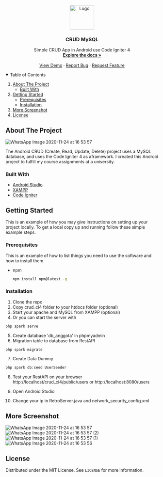 <!-- PROJECT LOGO -->

<br />
<p align="center">
  <a href="https://github.com/abdullah1006/CRUD_MySQL">
    <img src="https://user-images.githubusercontent.com/65402864/100080500-7e02d480-2e78-11eb-9997-d774cec7854a.png" alt="Logo" width="80" height="80">
  </a>

<h3 align="center">CRUD MySQL</h3>

<p align="center">
    Simple CRUD App in Android use Code Igniter 4
    <br />
    <a href="https://github.com/abdullah1006/CRUD_MySQL"><strong>Explore the docs »</strong></a>
    <br />
    <br />
    <a href="https://github.com/abdullah1006/CRUD_MySQL">View Demo</a>
    ·
    <a href="https://github.com/abdullah1006/CRUD_MySQL/issues">Report Bug</a>
    ·
    <a href="https://github.com/abdullah1006/CRUD_MySQL/issues">Request Feature</a>
  </p>
</p>

<!-- TABLE OF CONTENTS -->

<details open="open">
  <summary>Table of Contents</summary>
  <ol>
    <li>
      <a href="#about-the-project">About The Project</a>
      <ul>
        <li><a href="#built-with">Built With</a></li>
      </ul>
    </li>
    <li>
      <a href="#getting-started">Getting Started</a>
      <ul>
        <li><a href="#prerequisites">Prerequisites</a></li>
        <li><a href="#installation">Installation</a></li>
      </ul>
    </li>
    <li><a href="#more-screenshot">More Screenshot</a></li>
    <li><a href="#license">License</a></li>
  </ol>
</details>

<!-- ABOUT THE PROJECT -->

## About The Project

![WhatsApp Image 2020-11-24 at 16 53 57](https://user-images.githubusercontent.com/65402864/100079084-d638d700-2e76-11eb-95fb-3dc83b730be3.jpeg)

The Android CRUD (Create, Read, Update, Delete) project uses a MySQL database, and uses the Code Igniter 4 as aframework. I created this Android project to fulfill my course assignments at a university.


### Built With

- [Android Studio](https://developer.android.com/studio?hl=zh-cn)
- [XAMPP](https://www.apachefriends.org/download.html)
- [Code Igniter](https://codeigniter.com/download)

<!-- GETTING STARTED -->

## Getting Started

This is an example of how you may give instructions on setting up your project locally.
To get a local copy up and running follow these simple example steps.

### Prerequisites

This is an example of how to list things you need to use the software and how to install them.

- npm
  
  ```sh
  npm install npm@latest -g
  ```
  

### Installation

1. Clone the repo
2. Copy crud_ci4 folder to your htdocs folder (optional)
3. Start your apache and MySQL from XAMPP (optional)
4. Or you can start the server with

```php
php spark serve
```

5. Create database 'db_anggota' in phpmyadmin
6. Migration table to database from RestAPI
 
```php
php spark migrate
```

7. Create Data Dummy

```php
php spark db:seed UserSeeder
```

8. Test your RestAPI on your browser
http://localhost/crud_ci4/public/users or http://localhost:8080/users

9. Open Android Studio

10. Change your ip in RetroServer.java and network_security_config.xml

## More Screenshot

![WhatsApp Image 2020-11-24 at 16 53 57](https://user-images.githubusercontent.com/65402864/100079084-d638d700-2e76-11eb-95fb-3dc83b730be3.jpeg)
![WhatsApp Image 2020-11-24 at 16 53 57 (2)](https://user-images.githubusercontent.com/65402864/100079095-d89b3100-2e76-11eb-9e11-afae5df8c33b.jpeg)
![WhatsApp Image 2020-11-24 at 16 53 57 (1)](https://user-images.githubusercontent.com/65402864/100079104-db962180-2e76-11eb-97d5-a37eb2077cfd.jpeg)
![WhatsApp Image 2020-11-24 at 16 53 56](https://user-images.githubusercontent.com/65402864/100079108-dcc74e80-2e76-11eb-9b4a-d45dcda1ef55.jpeg)

<!-- LICENSE -->

## License

Distributed under the MIT License. See `LICENSE` for more information.

